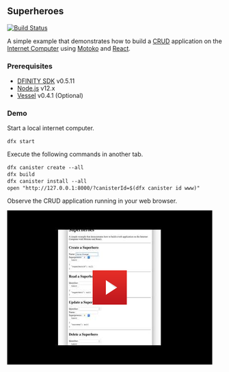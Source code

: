 ## Superheroes

[![Build Status](https://github.com/enzoh/superheroes/workflows/build/badge.svg)](https://github.com/enzoh/superheroes/actions?query=workflow%3Abuild)

A simple example that demonstrates how to build a [CRUD](https://en.wikipedia.org/wiki/Create,_read,_update_and_delete) application on the [Internet Computer](https://dfinity.org) using [Motoko](https://sdk.dfinity.org/docs/language-guide/motoko.html) and [React](https://reactjs.org). 

### Prerequisites

- [DFINITY SDK](https://sdk.dfinity.org/docs/download.html) v0.5.11
- [Node.js](https://nodejs.org/download/release/latest-v12.x) v12.x
- [Vessel](https://github.com/kritzcreek/vessel/releases/tag/v0.4.1) v0.4.1 (Optional)

### Demo

Start a local internet computer.

```
dfx start
```

Execute the following commands in another tab.

```
dfx canister create --all
dfx build
dfx canister install --all
open "http://127.0.0.1:8000/?canisterId=$(dfx canister id www)"
```

Observe the CRUD application running in your web browser.

[![Result](img/demo.png)](http://www.youtube.com/watch?v=ioCW-9C8feE)
